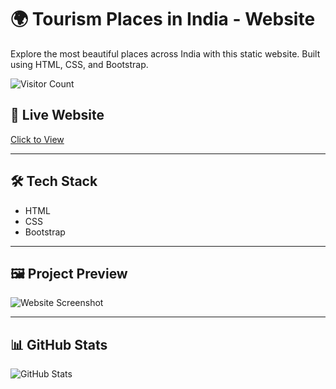 # 🌍 Tourism Places in India - Website

Explore the most beautiful places across India with this static website. Built using HTML, CSS, and Bootstrap.

![Visitor Count](https://komarev.com/ghpvc/?username=praveenkumarkota-dev&label=Profile%20Views&color=0e75b6&style=flat)

## 🔗 Live Website  
[Click to View](https://praveenkumarkota-dev.github.io/tourism-places-in-india/)

---

## 🛠️ Tech Stack  
- HTML  
- CSS  
- Bootstrap  

---

## 🖼️ Project Preview  
![Website Screenshot](./screenshot.png)

---

## 📊 GitHub Stats  
![GitHub Stats](https://github-readme-stats.vercel.app/api?username=praveenkumarkota-dev&show_icons=true&theme=radical)


